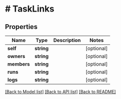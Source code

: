 # # TaskLinks

## Properties

Name | Type | Description | Notes
------------ | ------------- | ------------- | -------------
**self** | **string** |  | [optional] 
**owners** | **string** |  | [optional] 
**members** | **string** |  | [optional] 
**runs** | **string** |  | [optional] 
**logs** | **string** |  | [optional] 

[[Back to Model list]](../../README.md#documentation-for-models) [[Back to API list]](../../README.md#documentation-for-api-endpoints) [[Back to README]](../../README.md)


